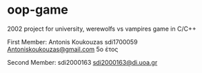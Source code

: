 # oop-game
2002 project for university, werewolfs vs vampires game in C/C++

First Member:
Antonis Koukouzas 
sdi1700059
Antoniskoukouzas@gmail.com
5o έτος

Second Member: 
sdi2000163
sdi2000163@di.uoa.gr
